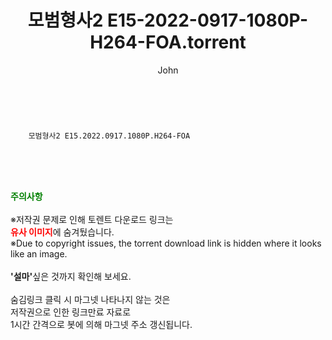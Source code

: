 ﻿---
layout: post
title:  "    모범형사2 E15-2022-0917-1080P-H264-FOA.torrent"
author: John
categories: [ 드라마 ]
tags: [  ]
image:  
description: "    모범형사2 E15-2022-0917-1080P-H264-FOA torrent 정보 공유"
toc: true
toc_sticky: true
---

<br>

        모범형사2 E15.2022.0917.1080P.H264-FOA  
    
<br><br><br>
<p data-ke-size="size16"><b><span style="color: green;">주의사항</span></b><br /><br />※저작권 문제로 인해 토렌트 다운로드 링크는<br /><b><span style="color: red;">유사 이미지</span></b>에 숨겨뒀습니다.<br />※Due to copyright issues, the torrent download link is hidden where it looks like an image.<br /><br /><b>'설마'</b>싶은 것까지 확인해 보세요.<br /><br />숨김링크 클릭 시 마그넷 나타나지 않는 것은<br />저작권으로 인한 링크만료 자료로<br />1시간 간격으로 봇에 의해 마그넷 주소 갱신됩니다.</p>

